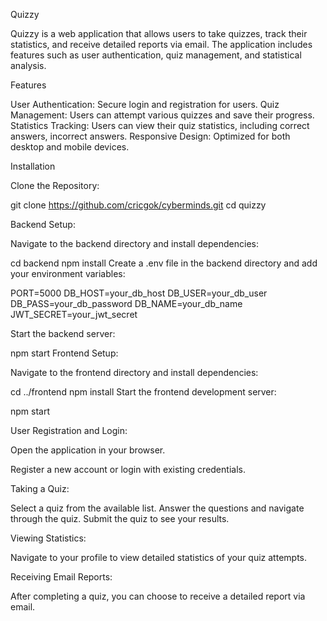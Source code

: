 Quizzy


Quizzy is a web application that allows users to take quizzes, track their statistics, and receive detailed reports via email. The application includes features such as user authentication, quiz management, and statistical analysis.

Features

User Authentication: Secure login and registration for users.
Quiz Management: Users can attempt various quizzes and save their progress.
Statistics Tracking: Users can view their quiz statistics, including correct answers, incorrect answers.
Responsive Design: Optimized for both desktop and mobile devices.


Installation

Clone the Repository:

git clone https://github.com/cricgok/cyberminds.git
cd quizzy


Backend Setup:

Navigate to the backend directory and install dependencies:

cd backend
npm install
Create a .env file in the backend directory and add your environment variables:


PORT=5000
DB_HOST=your_db_host
DB_USER=your_db_user
DB_PASS=your_db_password
DB_NAME=your_db_name
JWT_SECRET=your_jwt_secret


Start the backend server:

npm start
Frontend Setup:

Navigate to the frontend directory and install dependencies:

cd ../frontend
npm install
Start the frontend development server:


npm start

User Registration and Login:

Open the application in your browser.

Register a new account or login with existing credentials.


Taking a Quiz:

Select a quiz from the available list.
Answer the questions and navigate through the quiz.
Submit the quiz to see your results.


Viewing Statistics:

Navigate to your profile to view detailed statistics of your quiz attempts.


Receiving Email Reports:

After completing a quiz, you can choose to receive a detailed report via email.